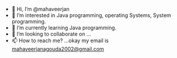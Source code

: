- 👋 Hi, I’m @mahaveerjan
- 👀 I’m interested in Java programming, operating Systems, System programming.
- 🌱 I’m currently learning Java programming.
- 💞️ I’m looking to collaborate on ...
- 📫 How to reach me? ...okay my email is mahaveerjanagouda2002@gmail.com
<!---
mahaveerjan/mahaveerjan is a ✨ special ✨ repository because its `README.md` (this file) appears on your GitHub profile.
You can click the Preview link to take a look at your changes.
--->
